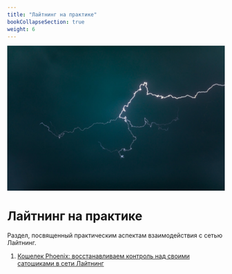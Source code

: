 ```yaml
---
title: "Лайтнинг на практике"
bookCollapseSection: true
weight: 6
---
```


![cover](./phoenix/img-02.jpeg)
# Лайтнинг на практике

Раздел, посвященный практическим аспектам взаимодействия с сетью Лайтнинг.

1. [Кошелек Phoenix: восстанавливаем контроль над своими сатошиками в сети Лайтнинг](./phoenix)
